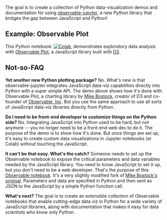 
The goal is to create a collection of Python data-visualization demos and documentation for using
[observable-jupyter](https://github.com/thomasballinger/observable-jupyter), a new Python library
that bridges the gap between JavaScript and Python!

## Example: Observable Plot

This Python notebook: [![Colab](https://colab.research.google.com/assets/colab-badge.svg)](https://colab.research.google.com/github/pbogden/observable-jupyter-demos/blob/master/notebooks/observable_plot.ipynb),
demonstrates exploratory data analysis with
[Observable Plot](https://observablehq.com/@observablehq/plot), 
a JavaScript library built with [D3](https://github.com/d3/d3#d3-data-driven-documents).

## Not-so-FAQ

**Yet another new Python plotting package?** No. What's new is that observable-jupyter integrates
JavaScript data-viz capabilities directly into Python with a super simple API.
The demo above shows how it's done with Observable Plot,
a charting library by [Mike Bostock](https://observablehq.com/@mbostock), creator of D3 and co-founder
of [Observable, Inc](http://observablehq.com).
But you use the same approach to use all sorts of JavaScript data-viz libraries directly from Python.

**Do I need to be front-end developer to customize things on the Python side?**
No. Integrating JavaScript into Python used to be hard, but not anymore -- 
you no longer need to be a front-end web dev to do it.
The purpose of the demo is to show how it's done. 
But once things are set up, it's easy to create custom data visualizations in Jupyter notebooks (or Colab) 
without touching the JavaScript.

**It can't be that easy. What's the catch?**
Someone needs to set up the Observable notebook to expose the critical parameters and data variables
needed by the JavaScript library. You need to know JavaScript to set it up, but you don't need to be a web developer.
That's the purpose of this [Observable notebook](https://observablehq.com/@pbogden/observable-plot-jupyter).
It's a very slightly modified fork of [Mike Bostock's original](https://observablehq.com/@observablehq/plot).
Parameters and data are specified in Python and then sent as JSON to the JavaScript by a simple
Python function call.

**What's next?**
The goal is to create an extensible collection of Observable notebooks that enable cutting-edge data viz in Python
for a wide variety of JavaScript libraries, along with documentation that makes it easy for data 
scientists who know only Python.
